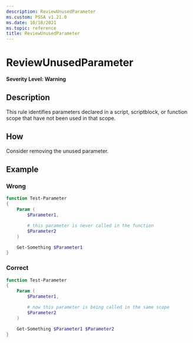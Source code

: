 ```yaml
---
description: ReviewUnusedParameter
ms.custom: PSSA v1.21.0
ms.date: 10/18/2021
ms.topic: reference
title: ReviewUnusedParameter
---
```

# ReviewUnusedParameter

**Severity Level: Warning**

## Description

This rule identifies parameters declared in a script, scriptblock, or function scope that have not
been used in that scope.

## How

Consider removing the unused parameter.

## Example

### Wrong

```powershell
function Test-Parameter
{
    Param (
        $Parameter1,

        # this parameter is never called in the function
        $Parameter2
    )

    Get-Something $Parameter1
}
```

### Correct

```powershell
function Test-Parameter
{
    Param (
        $Parameter1,

        # now this parameter is being called in the same scope
        $Parameter2
    )

    Get-Something $Parameter1 $Parameter2
}
```

